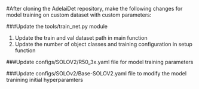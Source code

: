 #After cloning the AdelaiDet repository, make the following changes for model training on custom dataset with custom parameters:


###Update the tools/train_net.py module
1. Update the train and val dataset path in main function
2. Update the number of object classes and training configuration in setup function

###Update configs/SOLOV2/R50_3x.yaml file for model training parameters

###Update configs/SOLOv2/Base-SOLOV2.yaml file to modify the model tranining initial hyperparamters
